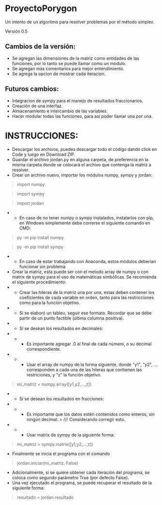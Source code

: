 # ProyectoPorygon

 Un intento de un algoritmo para resolver problemas por el método simplex.

Versión 0.5
## Cambios de la versión:
- Se agregan las dimensiones de la matriz como entidades de las funciones, por lo tanto se puede llamar como un modulo.
- Se agregan mas comentarios para mejor entendimiento.
- Se agrega la opcion de mostrar cada iteracion.

## Futuros cambios:
- Integracion de sympy para el manejo de resultados fraccionarios.
- Creación de una interfaz.
- Almacenamiento e intercambio de las variables.
- Hacer modular todas las funciones, para así poder llamar una por una.

# INSTRUCCIONES:
* Descargar los archivos, puedes descargar todo el código dando click en Code y luego en Download ZIP.
* Guardar el archivo jordan.py en alguna carpeta, de preferencia en la misma carpeta donde se colocará el archivo que contenga la matriz a resolver.
* Crear un archivo nuevo, importar los módulos numpy, sympy y jordan:

>    import numpy

>    import sympy

>    import jordan

* * En caso de no tener numpy o sympy instalados, instalarlos con pip, en Windows simplemente debe correrse el siguiente comando en CMD:

>    py -m pip install numpy

>    py -m pip install sympy

* * En caso de estar trabajando con Anaconda, estos módulos deberían funcionar sin problema
* Crear la matriz, esta puede ser con el metodo array de numpy o con matrix de sympy para el uso de matemáticas simbólicas. Se recomienda el siguiente procedimiento:
* * Crear las hileras de la matriz una por una, estas deben contener los coeficientes de cada variable en orden, tanto para las restricciones como para la función objetivo.
* * Si se elaboró un tableu, seguir ese formato. Recordar que se debe partir de un punto factible (última columna positiva).
* * Si se desean los resultados en decimales:
* * * Es importante agregar .0 al final de cada número, o su decimal correspondiente.
* * * Usar el array de numpy de la forma siguiente, donde "y1", "y2", ... corresponden a cada una de las hileras que contienen las restriciones, y "z" la función objetivo.

>   mi_matriz = numpy.array([y1,y2,...,z]) 

* * Si se desean los resultados en fracciones:
* * * Es importante que los datos estén contenidos como enteros, sin ningún decimal.  > /// Considerando corregir esto.
* * * Usar matrix de sympy de la siguiente forma: 

>    mi_matriz = sympy.matrix([y1,y2,...,z])

* Finalmente se inicia el programa con el comando 

>    jordan.iniciar(mi_matriz, False)

* Adicionalmente, si se quiere obtener cada iteración del programa, se coloca como segundo parámetro True (por defecto False).
* Una vez ejecutado el programa, se puede recuperar el resultado de la siguiente forma: 

>    resultado = jordan.resultado
